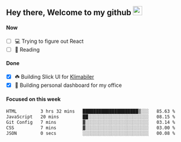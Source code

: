 ## Hey there, Welcome to my github <img src="https://media.giphy.com/media/hvRJCLFzcasrR4ia7z/giphy.gif" width="25px">

#### Now
- [ ] 💻 Trying to figure out React
- [ ] 📕 Reading

#### Done
- [x] ☘️ Building Slick UI for [Klimabiler](https://klimabiler.dk)
- [x] 🚀 Building personal dashboard for my office
 
 #### Focused on this week
<!--START_SECTION:waka-->

```txt
HTML         3 hrs 32 mins   █████████████████████▒░░░   85.63 %
JavaScript   20 mins         ██░░░░░░░░░░░░░░░░░░░░░░░   08.15 %
Git Config   7 mins          ▓░░░░░░░░░░░░░░░░░░░░░░░░   03.14 %
CSS          7 mins          ▓░░░░░░░░░░░░░░░░░░░░░░░░   03.00 %
JSON         0 secs          ░░░░░░░░░░░░░░░░░░░░░░░░░   00.08 %
```

<!--END_SECTION:waka-->

